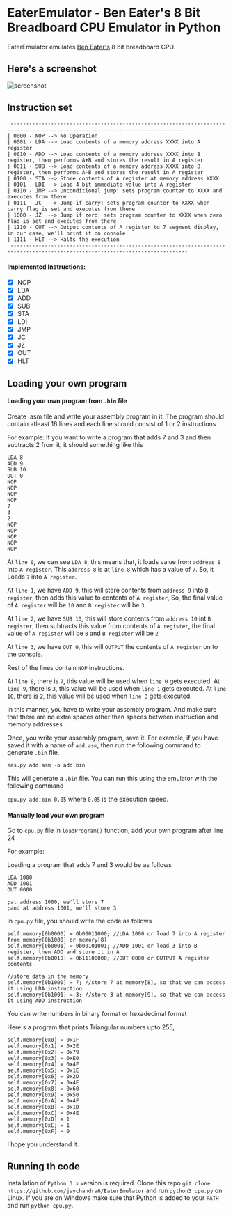 # EaterEmulator - Ben Eater's 8 Bit Breadboard CPU Emulator in Python

EaterEmulator emulates [Ben Eater's](https://www.youtube.com/channel/UCS0N5baNlQWJCUrhCEo8WlA) 8 bit breadboard CPU.

## Here's a screenshot
![screenshot](https://github.com/jaychandra6/EaterEmulator/blob/main/screenshot.png)

## Instruction set
```
 -------------------------------------------------------------------------------------------------------------------------------
| 0000 - NOP --> No Operation
| 0001 - LDA --> Load contents of a memory address XXXX into A register
| 0010 - ADD --> Load contents of a memory address XXXX into B register, then performs A+B and stores the result in A register
| 0011 - SUB --> Load contents of a memory address XXXX into B register, then performs A-B and stores the result in A register
| 0100 - STA --> Store contents of A register at memory address XXXX
| 0101 - LDI --> Load 4 bit immediate value into A register
| 0110 - JMP --> Unconditional jump: sets program counter to XXXX and executes from there
| 0111 - JC  --> Jump if carry: sets program counter to XXXX when carry flag is set and executes from there
| 1000 - JZ  --> Jump if zero: sets program counter to XXXX when zero flag is set and executes from there
| 1110 - OUT --> Output contents of A register to 7 segment display, in our case, we'll print it on console
| 1111 - HLT --> Halts the execution
 -------------------------------------------------------------------------------------------------------------------------------
```

#### Implemented Instructions:
- [x] NOP
- [x] LDA
- [x] ADD
- [x] SUB
- [x] STA
- [x] LDI
- [x] JMP
- [x] JC
- [x] JZ
- [x] OUT
- [x] HLT

## Loading your own program

#### Loading your own program from `.bin` file
Create .asm file and write your assembly program in it.
The program should contain atleast 16 lines and each line should consist of 1 or 2 instructions

For example: If you want to write a program that adds 7 and 3 and then subtracts 2 from it, it should something like this
```
LDA 8
ADD 9
SUB 10
OUT 0
NOP
NOP
NOP
NOP
7
3
2
NOP
NOP
NOP
NOP
NOP
```

At `line 0`, we can see `LDA 8`, this means that, it loads value from `address 8` into `A register`. This `address 8` is at `line 8` which has a value of `7`. So, it Loads `7` into `A register`.

At `line 1`, we have `ADD 9`, this will store contents from `address 9` into `B register`, then adds this value to contents of `A register`, So, the final value of `A register` will be `10` and `B register` will be `3`.

At `line 2`, we have `SUB 10`, this will store contents from `address 10` int `B register`, then subtracts this value from contents of `A register`, the final value of `A register` will be `8` and `B register` will be `2`

At `line 3`, we have `OUT 0`, this will `OUTPUT` the contents of `A register` on to the console.

Rest of the lines contain `NOP` instructions.

At `line 8`, there is `7`, this value will be used when `line 0` gets executed.
At `line 9`, there is `3`, this value will be used when `line 1` gets executed.
At `line 10`, there is `2`, this value will be used when `line 3` gets executed. 


In this manner, you have to write your assembly program.
And make sure that there are no extra spaces other than spaces between instruction and memory addresses

Once, you write your assembly program, save it. For example, if you have saved it with a name of `add.asm`, then run the following command to generate `.bin` file.

`eas.py add.asm -o add.bin`

This will generate a `.bin` file. You can run this using the emulator with the following command

`cpu.py add.bin 0.05` where `0.05` is the execution speed.


#### Manually load your own program

Go to `cpu.py` file in `loadProgram()` function, add your own program after line 24

For example:

Loading a program that adds 7 and 3 would be as follows
```
LDA 1000
ADD 1001
OUT 0000

;at address 1000, we'll store 7
;and at address 1001, we'll store 3
```
In `cpu.py` file, you should write the code as follows
```
self.memory[0b0000] = 0b00011000; //LDA 1000 or load 7 into A register from memory[0b1000] or memory[8]
self.memory[0b0001] = 0b00101001; //ADD 1001 or load 3 into B register, then ADD and store it in A
self.memory[0b0010] = 0b11100000; //OUT 0000 or OUTPUT A register contents

//store data in the memory
self.memory[0b1000] = 7; //store 7 at memory[8], so that we can access it using LDA instruction
self.memory[0b1001] = 3; //store 3 at memory[9], so that we can access it using ADD instruction
```
You can write numbers in binary format or hexadecimal format

Here's a program that prints Triangular numbers upto 255,
```
self.memory[0x0] = 0x1F
self.memory[0x1] = 0x2E
self.memory[0x2] = 0x79
self.memory[0x3] = 0xE0
self.memory[0x4] = 0x4F
self.memory[0x5] = 0x1E
self.memory[0x6] = 0x2D
self.memory[0x7] = 0x4E
self.memory[0x8] = 0x60
self.memory[0x9] = 0x50
self.memory[0xA] = 0x4F
self.memory[0xB] = 0x1D
self.memory[0xC] = 0x4E
self.memory[0xD] = 1
self.memory[0xE] = 1
self.memory[0xF] = 0
```

I hope you understand it.

## Running th code
Installation of `Python 3.x` version is required.
Clone this repo `git clone https://github.com/jaychandra6/EaterEmulator` and run `python3 cpu.py` on Linux. 
If you are on Windows make sure that Python is added to your `PATH` and run `python cpu.py`.
